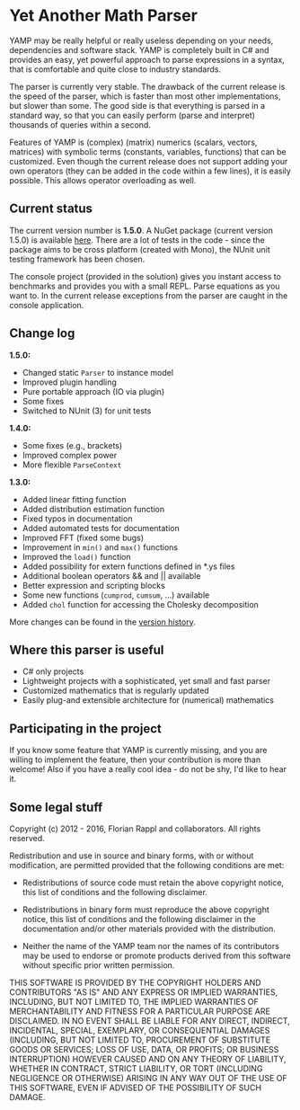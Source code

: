 Yet Another Math Parser
=======================

YAMP may be really helpful or really useless depending on your needs, dependencies and software stack. YAMP is completely built in C# and provides an easy, yet powerful approach to parse expressions in a syntax, that is comfortable and quite close to industry standards.

The parser is currently very stable. The drawback of the current release is the speed of the parser, which is faster than most other implementations, but slower than some. The good side is that everything is parsed in a standard way, so that you can easily perform (parse and interpret) thousands of queries within a second.

Features of YAMP is (complex) (matrix) numerics (scalars, vectors, matrices) with symbolic terms (constants, variables, functions) that can be customized. Even though the current release does not support adding your own operators (they can be added in the code within a few lines), it is easily possible. This allows operator overloading as well.

Current status
--------------

The current version number is **1.5.0**. A NuGet package (current version 1.5.0) is available [here](http://nuget.org/packages/YAMP). There are a lot of tests in the code - since the package aims to be cross platform (created with Mono), the NUnit unit testing framework has been chosen.

The console project (provided in the solution) gives you instant access to benchmarks and provides you with a small REPL. Parse equations as you want to. In the current release exceptions from the parser are caught in the console application.

Change log
----------

**1.5.0:**
- Changed static `Parser` to instance model
- Improved plugin handling
- Pure portable approach (IO via plugin)
- Some fixes
- Switched to NUnit (3) for unit tests

**1.4.0:**
- Some fixes (e.g., brackets)
- Improved complex power
- More flexible `ParseContext`

**1.3.0:**
- Added linear fitting function
- Added distribution estimation function
- Fixed typos in documentation
- Added automated tests for documentation
- Improved FFT (fixed some bugs)
- Improvement in `min()` and `max()` functions
- Improved the `load()` function
- Added possibility for extern functions defined in *.ys files
- Additional boolean operators && and || available
- Better expression and scripting blocks
- Some new functions (`cumprod`, `cumsum`, ...) available
- Added `chol` function for accessing the Cholesky decomposition

More changes can be found in the [version history](history.markdown).

Where this parser is useful
---------------------------

- C# only projects
- Lightweight projects with a sophisticated, yet small and fast parser
- Customized mathematics that is regularly updated
- Easily plug-and extensible architecture for (numerical) mathematics

Participating in the project
----------------------------

If you know some feature that YAMP is currently missing, and you are willing to implement
the feature, then your contribution is more than welcome! Also if you have a really cool
idea - do not be shy, I'd like to hear it.

Some legal stuff
----------------

Copyright (c) 2012 - 2016, Florian Rappl and collaborators.
All rights reserved.

Redistribution and use in source and binary forms, with or without
modification, are permitted provided that the following conditions are met:

*	Redistributions of source code must retain the above copyright
	notice, this list of conditions and the following disclaimer.

*	Redistributions in binary form must reproduce the above copyright
	notice, this list of conditions and the following disclaimer in the
	documentation and/or other materials provided with the distribution.

*	Neither the name of the YAMP team nor the names of its contributors
	may be used to endorse or promote products derived from this
	software without specific prior written permission.

THIS SOFTWARE IS PROVIDED BY THE COPYRIGHT HOLDERS AND CONTRIBUTORS "AS IS" AND
ANY EXPRESS OR IMPLIED WARRANTIES, INCLUDING, BUT NOT LIMITED TO, THE IMPLIED
WARRANTIES OF MERCHANTABILITY AND FITNESS FOR A PARTICULAR PURPOSE ARE
DISCLAIMED. IN NO EVENT SHALL <COPYRIGHT HOLDER> BE LIABLE FOR ANY
DIRECT, INDIRECT, INCIDENTAL, SPECIAL, EXEMPLARY, OR CONSEQUENTIAL DAMAGES
(INCLUDING, BUT NOT LIMITED TO, PROCUREMENT OF SUBSTITUTE GOODS OR SERVICES;
LOSS OF USE, DATA, OR PROFITS; OR BUSINESS INTERRUPTION) HOWEVER CAUSED AND
ON ANY THEORY OF LIABILITY, WHETHER IN CONTRACT, STRICT LIABILITY, OR TORT
(INCLUDING NEGLIGENCE OR OTHERWISE) ARISING IN ANY WAY OUT OF THE USE OF THIS
SOFTWARE, EVEN IF ADVISED OF THE POSSIBILITY OF SUCH DAMAGE.
